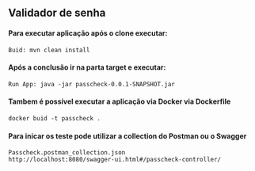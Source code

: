 ## Validador de senha

#### Para executar aplicação após o clone executar:
    Buid: mvn clean install
#### Após a conclusão ir na parta target e executar:
    Run App: java -jar passcheck-0.0.1-SNAPSHOT.jar

#### Tambem é possivel executar a aplicação via Docker via Dockerfile
    docker buid -t passcheck . 

#### Para inicar os teste pode utilizar a collection do Postman ou o Swagger
    Passcheck.postman_collection.json
    http://localhost:8080/swagger-ui.html#/passcheck-controller/